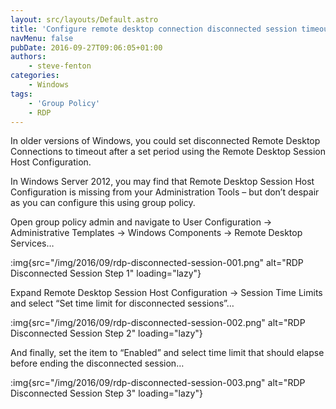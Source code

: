 ```yaml
---
layout: src/layouts/Default.astro
title: 'Configure remote desktop connection disconnected session timeout'
navMenu: false
pubDate: 2016-09-27T09:06:05+01:00
authors:
    - steve-fenton
categories:
    - Windows
tags:
    - 'Group Policy'
    - RDP
---
```


In older versions of Windows, you could set disconnected Remote Desktop Connections to timeout after a set period using the Remote Desktop Session Host Configuration.

In Windows Server 2012, you may find that Remote Desktop Session Host Configuration is missing from your Administration Tools – but don’t despair as you can configure this using group policy.

Open group policy admin and navigate to User Configuration -> Administrative Templates -> Windows Components -> Remote Desktop Services…

:img{src="/img/2016/09/rdp-disconnected-session-001.png" alt="RDP Disconnected Session Step 1" loading="lazy"}

Expand Remote Desktop Session Host Configuration -> Session Time Limits and select “Set time limit for disconnected sessions”…

:img{src="/img/2016/09/rdp-disconnected-session-002.png" alt="RDP Disconnected Session Step 2" loading="lazy"}

And finally, set the item to “Enabled” and select time limit that should elapse before ending the disconnected session…

:img{src="/img/2016/09/rdp-disconnected-session-003.png" alt="RDP Disconnected Session Step 3" loading="lazy"}
